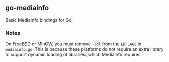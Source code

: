 ## go-mediainfo

Basic MediaInfo bindings for Go.

### Notes

On FreeBSD or MinGW, you must remove `-ldl` from the `LDFLAGS` in `mediainfo.go`. This is because these platforms do not require an extra library to support dynamic loading of libraries, which MediaInfo requires.
